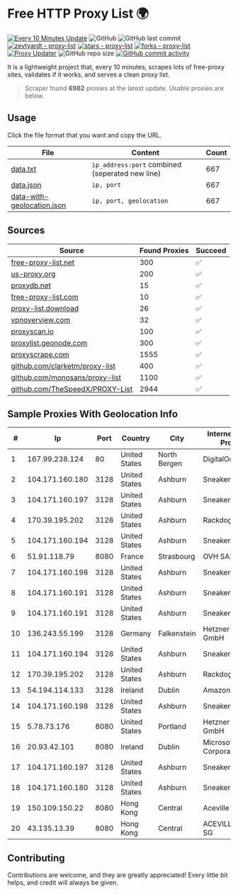 
# Free HTTP Proxy List 🌍

[![Every 10 Minutes Update](https://github.com/mertguvencli/http-proxy-list/actions/workflows/main.yml/badge.svg?branch=main)](https://github.com/mertguvencli/http-proxy-list/actions/workflows/main.yml)
![GitHub](https://img.shields.io/github/license/mertguvencli/http-proxy-list)
![GitHub last commit](https://img.shields.io/github/last-commit/mertguvencli/http-proxy-list)
[![zevtyardt - proxy-list](https://img.shields.io/static/v1?label=zevtyardt&message=proxy-list&color=blue&logo=github)](https://github.com/zevtyardt/proxy-list "Go to GitHub repo")
[![stars - proxy-list](https://img.shields.io/github/stars/zevtyardt/proxy-list?style=social)](https://github.com/zevtyardt/proxy-list)
[![forks - proxy-list](https://img.shields.io/github/forks/zevtyardt/proxy-list?style=social)](https://github.com/zevtyardt/proxy-list)
[![Proxy Updater](https://github.com/zevtyardt/proxy-list/workflows/Proxy%20Updater/badge.svg)](https://github.com/zevtyardt/proxy-list/actions?query=workflow:"Proxy+Updater")
![GitHub repo size](https://img.shields.io/github/repo-size/zevtyardt/proxy-list)
[![GitHub commit activity](https://img.shields.io/github/commit-activity/m/zevtyardt/proxy-list?logo=commits)](https://github.com/zevtyardt/proxy-list/commits/main)

It is a lightweight project that, every 10 minutes, scrapes lots of free-proxy sites, validates if it works, and serves a clean proxy list.

> Scraper found **6982** proxies at the latest update. Usable proxies are below.

## Usage

Click the file format that you want and copy the URL.

|File|Content|Count|
|----|-------|-----|
|[data.txt](https://raw.githubusercontent.com/mertguvencli/http-proxy-list/main/proxy-list/data.txt)|`ip_address:port` combined (seperated new line)|667|
|[data.json](https://raw.githubusercontent.com/mertguvencli/http-proxy-list/main/proxy-list/data.json)|`ip, port`|667|
|[data-with-geolocation.json](https://raw.githubusercontent.com/mertguvencli/http-proxy-list/main/proxy-list/data-with-geolocation.json)|`ip, port, geolocation`|667|

## Sources

|Source|Found Proxies|Succeed|
|------|-------------|-------|
|[free-proxy-list.net](https://free-proxy-list.net)|300|✅|
|[us-proxy.org](https://www.us-proxy.org)|200|✅|
|[proxydb.net](http://proxydb.net)|15|✅|
|[free-proxy-list.com](https://free-proxy-list.com/?page=&port=&type%5B%5D=http&type%5B%5D=https&up_time=0&search=Search)|10|✅|
|[proxy-list.download](https://www.proxy-list.download/HTTP)|26|✅|
|[vpnoverview.com](https://vpnoverview.com/privacy/anonymous-browsing/free-proxy-servers)|32|✅|
|[proxyscan.io](https://www.proxyscan.io)|100|✅|
|[proxylist.geonode.com](https://proxylist.geonode.com/api/proxy-list?limit=300&page=1&sort_by=lastChecked&sort_type=desc&protocols=http,https)|300|✅|
|[proxyscrape.com](https://api.proxyscrape.com/v2/?request=displayproxies&protocol=http&timeout=10000&country=all&ssl=all&anonymity=all)|1555|✅|
|[github.com/clarketm/proxy-list](https://raw.githubusercontent.com/clarketm/proxy-list/master/proxy-list-raw.txt)|400|✅|
|[github.com/monosans/proxy-list](https://raw.githubusercontent.com/monosans/proxy-list/main/proxies/http.txt)|1100|✅|
|[github.com/TheSpeedX/PROXY-List](https://raw.githubusercontent.com/TheSpeedX/PROXY-List/master/http.txt)|2944|✅|


## Sample Proxies With Geolocation Info

|#|Ip|Port|Country|City|Internet Service Provider|
|-|--|----|-------|----|-------------------------|
|1|167.99.238.124|80|United States|North Bergen|DigitalOcean, LLC|
|2|104.171.160.180|3128|United States|Ashburn|Sneaker Server|
|3|104.171.160.197|3128|United States|Ashburn|Sneaker Server|
|4|170.39.195.202|3128|United States|Ashburn|Rackdog, LLC|
|5|104.171.160.194|3128|United States|Ashburn|Sneaker Server|
|6|51.91.118.79|8080|France|Strasbourg|OVH SAS|
|7|104.171.160.198|3128|United States|Ashburn|Sneaker Server|
|8|104.171.160.191|3128|United States|Ashburn|Sneaker Server|
|9|104.171.160.191|3128|United States|Ashburn|Sneaker Server|
|10|136.243.55.199|3128|Germany|Falkenstein|Hetzner Online GmbH|
|11|104.171.160.194|3128|United States|Ashburn|Sneaker Server|
|12|170.39.195.202|3128|United States|Ashburn|Rackdog, LLC|
|13|54.194.114.133|3128|Ireland|Dublin|Amazon.com, Inc.|
|14|104.171.160.198|3128|United States|Ashburn|Sneaker Server|
|15|5.78.73.176|8080|United States|Portland|Hetzner Online GmbH|
|16|20.93.42.101|8080|Ireland|Dublin|Microsoft Corporation|
|17|104.171.160.197|3128|United States|Ashburn|Sneaker Server|
|18|104.171.160.180|3128|United States|Ashburn|Sneaker Server|
|19|150.109.150.22|8080|Hong Kong|Central|Aceville Pte.ltd|
|20|43.135.13.39|8080|Hong Kong|Central|ACEVILLEPTELTD-SG|



## Contributing

Contributions are welcome, and they are greatly appreciated! Every
little bit helps, and credit will always be given.


